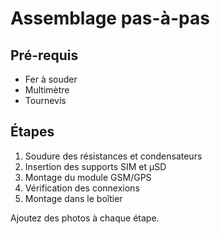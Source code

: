 # Assemblage pas-à-pas

## Pré-requis

- Fer à souder
- Multimètre
- Tournevis

## Étapes

1. Soudure des résistances et condensateurs
2. Insertion des supports SIM et µSD
3. Montage du module GSM/GPS
4. Vérification des connexions
5. Montage dans le boîtier

Ajoutez des photos à chaque étape.